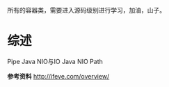 

所有的容器类，需要进入源码级别进行学习，加油，山子。


# 综述 #
Pipe
 Java NIO与IO
Java NIO Path

**参考资料**
http://ifeve.com/overview/